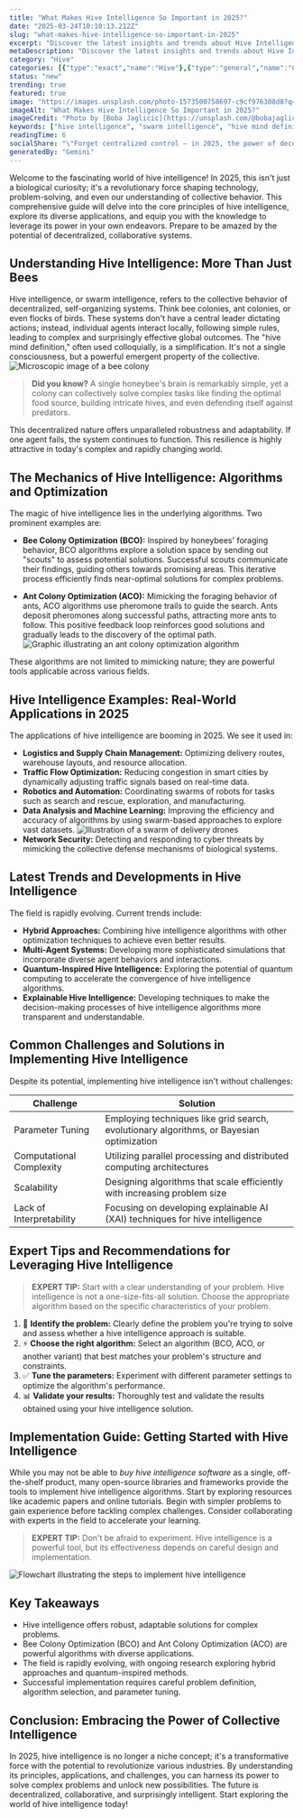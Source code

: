 ```yaml
---
title: "What Makes Hive Intelligence So Important in 2025?"
date: "2025-03-24T10:10:13.212Z"
slug: "what-makes-hive-intelligence-so-important-in-2025"
excerpt: "Discover the latest insights and trends about Hive Intelligence. This comprehensive guide covers everything you need to know about Hive Intelligence in 2025."
metaDescription: "Discover the latest insights and trends about Hive Intelligence. This comprehensive guide covers everything you need to know about Hive Intelligence in 202..."
category: "Hive"
categories: [{"type":"exact","name":"Hive"},{"type":"general","name":"Computer Science"},{"type":"medium","name":"Artificial Intelligence"},{"type":"specific","name":"Swarm Robotics"},{"type":"niche","name":"Ant Colony Optimization"}]
status: "new"
trending: true
featured: true
image: "https://images.unsplash.com/photo-1573500758697-c9cf976308d8?q=85&w=1200&fit=max&fm=webp&auto=compress"
imageAlt: "What Makes Hive Intelligence So Important in 2025?"
imageCredit: "Photo by [Boba Jaglicic](https://unsplash.com/@bobajaglicic) on Unsplash"
keywords: ["hive intelligence", "swarm intelligence", "hive mind definition", "bee colony optimization", "ant colony optimization", "hive intelligence examples", "applications of hive intelligence", "buy hive intelligence software", "hive intelligence algorithms", "how does hive intelligence work"]
readingTime: 6
socialShare: "\"Forget centralized control – in 2025, the power of decentralized hive intelligence is reshaping how we solve problems, from optimizing supply chains to combating cyber threats.\""
generatedBy: "Gemini"
---
```




Welcome to the fascinating world of hive intelligence! In 2025, this isn't just a biological curiosity; it's a revolutionary force shaping technology, problem-solving, and even our understanding of collective behavior.  This comprehensive guide will delve into the core principles of hive intelligence, explore its diverse applications, and equip you with the knowledge to leverage its power in your own endeavors.  Prepare to be amazed by the potential of decentralized, collaborative systems.

## Understanding Hive Intelligence: More Than Just Bees

Hive intelligence, or swarm intelligence, refers to the collective behavior of decentralized, self-organizing systems.  Think bee colonies, ant colonies, or even flocks of birds.  These systems don't have a central leader dictating actions; instead, individual agents interact locally, following simple rules, leading to complex and surprisingly effective global outcomes.  The "hive mind definition," often used colloquially, is a simplification. It's not a single consciousness, but a powerful emergent property of the collective. ![Microscopic image of a bee colony](https://images.unsplash.com/photo-1635058876141-daccd5a75eaa?q=85&w=1200&fit=max&fm=webp&auto=compress)

> **Did you know?**  A single honeybee's brain is remarkably simple, yet a colony can collectively solve complex tasks like finding the optimal food source, building intricate hives, and even defending itself against predators.

This decentralized nature offers unparalleled robustness and adaptability.  If one agent fails, the system continues to function. This resilience is highly attractive in today's complex and rapidly changing world.

## The Mechanics of Hive Intelligence: Algorithms and Optimization

The magic of hive intelligence lies in the underlying algorithms. Two prominent examples are:

* **Bee Colony Optimization (BCO):** Inspired by honeybees' foraging behavior, BCO algorithms explore a solution space by sending out "scouts" to assess potential solutions.  Successful scouts communicate their findings, guiding others towards promising areas.  This iterative process efficiently finds near-optimal solutions for complex problems.

* **Ant Colony Optimization (ACO):** Mimicking the foraging behavior of ants, ACO algorithms use pheromone trails to guide the search.  Ants deposit pheromones along successful paths, attracting more ants to follow.  This positive feedback loop reinforces good solutions and gradually leads to the discovery of the optimal path. ![Graphic illustrating an ant colony optimization algorithm](https://images.unsplash.com/photo-1508432127738-f4b0d5ee7c44?q=85&w=1200&fit=max&fm=webp&auto=compress)

These algorithms are not limited to mimicking nature; they are powerful tools applicable across various fields.

## Hive Intelligence Examples: Real-World Applications in 2025

The applications of hive intelligence are booming in 2025.  We see it used in:

* **Logistics and Supply Chain Management:** Optimizing delivery routes, warehouse layouts, and resource allocation.
* **Traffic Flow Optimization:**  Reducing congestion in smart cities by dynamically adjusting traffic signals based on real-time data.
* **Robotics and Automation:** Coordinating swarms of robots for tasks such as search and rescue, exploration, and manufacturing.
* **Data Analysis and Machine Learning:**  Improving the efficiency and accuracy of algorithms by using swarm-based approaches to explore vast datasets. ![Illustration of a swarm of delivery drones](https://images.unsplash.com/photo-1508432116762-1f883098ed41?q=85&w=1200&fit=max&fm=webp&auto=compress)
* **Network Security:** Detecting and responding to cyber threats by mimicking the collective defense mechanisms of biological systems.

## Latest Trends and Developments in Hive Intelligence

The field is rapidly evolving.  Current trends include:

* **Hybrid Approaches:** Combining hive intelligence algorithms with other optimization techniques to achieve even better results.
* **Multi-Agent Systems:** Developing more sophisticated simulations that incorporate diverse agent behaviors and interactions.
* **Quantum-Inspired Hive Intelligence:** Exploring the potential of quantum computing to accelerate the convergence of hive intelligence algorithms.
* **Explainable Hive Intelligence:**  Developing techniques to make the decision-making processes of hive intelligence algorithms more transparent and understandable.

## Common Challenges and Solutions in Implementing Hive Intelligence

Despite its potential, implementing hive intelligence isn't without challenges:

| Challenge                     | Solution                                                                     |
|------------------------------|-----------------------------------------------------------------------------|
| Parameter Tuning              | Employing techniques like grid search, evolutionary algorithms, or Bayesian optimization |
| Computational Complexity      | Utilizing parallel processing and distributed computing architectures           |
| Scalability                   | Designing algorithms that scale efficiently with increasing problem size       |
| Lack of Interpretability     | Focusing on developing explainable AI (XAI) techniques for hive intelligence |

## Expert Tips and Recommendations for Leveraging Hive Intelligence

> **EXPERT TIP:** Start with a clear understanding of your problem.  Hive intelligence is not a one-size-fits-all solution. Choose the appropriate algorithm based on the specific characteristics of your problem.

1. 🔑 **Identify the problem:**  Clearly define the problem you're trying to solve and assess whether a hive intelligence approach is suitable.
2. ⚡ **Choose the right algorithm:** Select an algorithm (BCO, ACO, or another variant) that best matches your problem's structure and constraints.
3. ✅ **Tune the parameters:** Experiment with different parameter settings to optimize the algorithm's performance.
4. 📊 **Validate your results:**  Thoroughly test and validate the results obtained using your hive intelligence solution.

## Implementation Guide:  Getting Started with Hive Intelligence

While you may not be able to *buy hive intelligence software* as a single, off-the-shelf product, many open-source libraries and frameworks provide the tools to implement hive intelligence algorithms.  Start by exploring resources like academic papers and online tutorials.  Begin with simpler problems to gain experience before tackling complex challenges.  Consider collaborating with experts in the field to accelerate your learning.

> **EXPERT TIP:** Don't be afraid to experiment. Hive intelligence is a powerful tool, but its effectiveness depends on careful design and implementation.

![Flowchart illustrating the steps to implement hive intelligence](https://images.unsplash.com/photo-1473973266408-ed4e27abdd47?q=85&w=1200&fit=max&fm=webp&auto=compress)

## Key Takeaways

* Hive intelligence offers robust, adaptable solutions for complex problems.
* Bee Colony Optimization (BCO) and Ant Colony Optimization (ACO) are powerful algorithms with diverse applications.
* The field is rapidly evolving, with ongoing research exploring hybrid approaches and quantum-inspired methods.
* Successful implementation requires careful problem definition, algorithm selection, and parameter tuning.

## Conclusion: Embracing the Power of Collective Intelligence

In 2025, hive intelligence is no longer a niche concept; it's a transformative force with the potential to revolutionize various industries. By understanding its principles, applications, and challenges, you can harness its power to solve complex problems and unlock new possibilities.  The future is decentralized, collaborative, and surprisingly intelligent.  Start exploring the world of hive intelligence today!

